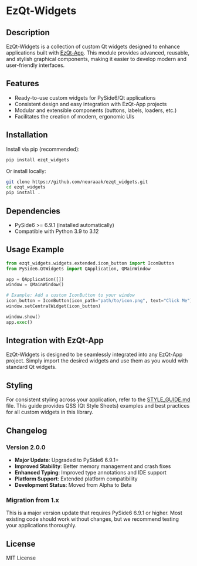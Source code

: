# EzQt-Widgets

## Description

EzQt-Widgets is a collection of custom Qt widgets designed to enhance applications built with [EzQt-App](https://pypi.org/project/EzQt-App/).
This module provides advanced, reusable, and stylish graphical components, making it easier to develop modern and user-friendly interfaces.

## Features

- Ready-to-use custom widgets for PySide6/Qt applications
- Consistent design and easy integration with EzQt-App projects
- Modular and extensible components (buttons, labels, loaders, etc.)
- Facilitates the creation of modern, ergonomic UIs

## Installation

Install via pip (recommended):

```bash
pip install ezqt_widgets
```

Or install locally:

```bash
git clone https://github.com/neuraaak/ezqt_widgets.git
cd ezqt_widgets
pip install .
```

## Dependencies

- PySide6 >= 6.9.1 (installed automatically)
- Compatible with Python 3.9 to 3.12

## Usage Example

```python
from ezqt_widgets.widgets.extended.icon_button import IconButton
from PySide6.QtWidgets import QApplication, QMainWindow

app = QApplication([])
window = QMainWindow()

# Example: Add a custom IconButton to your window
icon_button = IconButton(icon_path="path/to/icon.png", text="Click Me")
window.setCentralWidget(icon_button)

window.show()
app.exec()
```

## Integration with EzQt-App

EzQt-Widgets is designed to be seamlessly integrated into any EzQt-App project.
Simply import the desired widgets and use them as you would with standard Qt widgets.

## Styling

For consistent styling across your application, refer to the [STYLE_GUIDE.md](STYLE_GUIDE.md) file.
This guide provides QSS (Qt Style Sheets) examples and best practices for all custom widgets in this library.

## Changelog

### Version 2.0.0
- **Major Update**: Upgraded to PySide6 6.9.1+
- **Improved Stability**: Better memory management and crash fixes
- **Enhanced Typing**: Improved type annotations and IDE support
- **Platform Support**: Extended platform compatibility
- **Development Status**: Moved from Alpha to Beta

### Migration from 1.x
This is a major version update that requires PySide6 6.9.1 or higher. Most existing code should work without changes, but we recommend testing your applications thoroughly.

## License

MIT License
